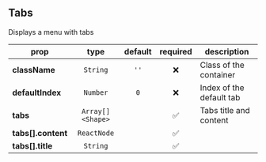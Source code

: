 ## Tabs

Displays a menu with tabs

prop | type | default | required | description
---- | :----: | :-------: | :--------: | -----------
**className** | `String` | `''` | :x: | Class of the container
**defaultIndex** | `Number` | `0` | :x: | Index of the default tab
**tabs** | `Array[]<Shape>` |  | :white_check_mark: | Tabs title and content
**tabs[].content** | `ReactNode` |  | :white_check_mark: |
**tabs[].title** | `String` |  | :white_check_mark: |

